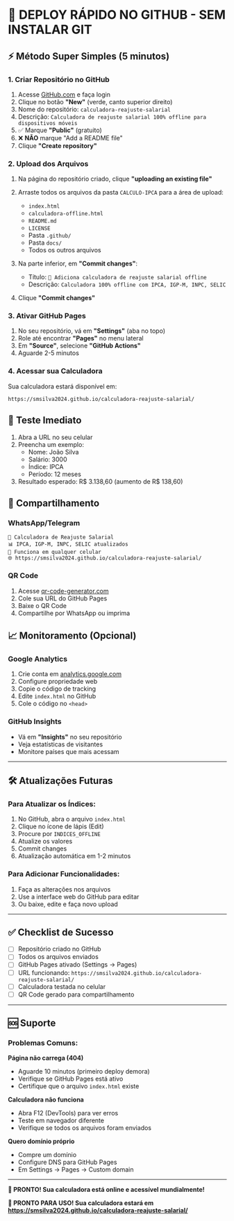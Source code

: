 # 🚀 DEPLOY RÁPIDO NO GITHUB - SEM INSTALAR GIT

## ⚡ Método Super Simples (5 minutos)

### 1. Criar Repositório no GitHub
1. Acesse [GitHub.com](https://github.com) e faça login
2. Clique no botão **"New"** (verde, canto superior direito)
3. Nome do repositório: `calculadora-reajuste-salarial`
4. Descrição: `Calculadora de reajuste salarial 100% offline para dispositivos móveis`
5. ✅ Marque **"Public"** (gratuito)
6. ❌ **NÃO** marque "Add a README file"
7. Clique **"Create repository"**

### 2. Upload dos Arquivos
1. Na página do repositório criado, clique **"uploading an existing file"**
2. Arraste todos os arquivos da pasta `CALCULO-IPCA` para a área de upload:
   - `index.html`
   - `calculadora-offline.html`
   - `README.md`
   - `LICENSE`
   - Pasta `.github/`
   - Pasta `docs/`
   - Todos os outros arquivos

3. Na parte inferior, em **"Commit changes"**:
   - Título: `🚀 Adiciona calculadora de reajuste salarial offline`
   - Descrição: `Calculadora 100% offline com IPCA, IGP-M, INPC, SELIC`

4. Clique **"Commit changes"**

### 3. Ativar GitHub Pages
1. No seu repositório, vá em **"Settings"** (aba no topo)
2. Role até encontrar **"Pages"** no menu lateral
3. Em **"Source"**, selecione **"GitHub Actions"**
4. Aguarde 2-5 minutos

### 4. Acessar sua Calculadora
Sua calculadora estará disponível em:
```
https://smsilva2024.github.io/calculadora-reajuste-salarial/
```

## 📱 Teste Imediato

1. Abra a URL no seu celular
2. Preencha um exemplo:
   - Nome: João Silva
   - Salário: 3000
   - Índice: IPCA
   - Período: 12 meses
3. Resultado esperado: R$ 3.138,60 (aumento de R$ 138,60)

## 🔗 Compartilhamento

### WhatsApp/Telegram
```
🧮 Calculadora de Reajuste Salarial
📊 IPCA, IGP-M, INPC, SELIC atualizados
📱 Funciona em qualquer celular
🌐 https://smsilva2024.github.io/calculadora-reajuste-salarial/
```

### QR Code
1. Acesse [qr-code-generator.com](https://qr-code-generator.com)
2. Cole sua URL do GitHub Pages
3. Baixe o QR Code
4. Compartilhe por WhatsApp ou imprima

## 📈 Monitoramento (Opcional)

### Google Analytics
1. Crie conta em [analytics.google.com](https://analytics.google.com)
2. Configure propriedade web
3. Copie o código de tracking
4. Edite `index.html` no GitHub
5. Cole o código no `<head>`

### GitHub Insights
- Vá em **"Insights"** no seu repositório
- Veja estatísticas de visitantes
- Monitore países que mais acessam

---

## 🛠️ Atualizações Futuras

### Para Atualizar os Índices:
1. No GitHub, abra o arquivo `index.html`
2. Clique no ícone de lápis (Edit)
3. Procure por `INDICES_OFFLINE`
4. Atualize os valores
5. Commit changes
6. Atualização automática em 1-2 minutos

### Para Adicionar Funcionalidades:
1. Faça as alterações nos arquivos
2. Use a interface web do GitHub para editar
3. Ou baixe, edite e faça novo upload

---

## ✅ Checklist de Sucesso

- [ ] Repositório criado no GitHub
- [ ] Todos os arquivos enviados
- [ ] GitHub Pages ativado (Settings → Pages)
- [ ] URL funcionando: `https://smsilva2024.github.io/calculadora-reajuste-salarial/`
- [ ] Calculadora testada no celular
- [ ] QR Code gerado para compartilhamento

---

## 🆘 Suporte

### Problemas Comuns:

**Página não carrega (404)**
- Aguarde 10 minutos (primeiro deploy demora)
- Verifique se GitHub Pages está ativo
- Certifique que o arquivo `index.html` existe

**Calculadora não funciona**
- Abra F12 (DevTools) para ver erros
- Teste em navegador diferente
- Verifique se todos os arquivos foram enviados

**Quero domínio próprio**
- Compre um domínio
- Configure DNS para GitHub Pages
- Em Settings → Pages → Custom domain

---

**🎉 PRONTO! Sua calculadora está online e acessível mundialmente!**

**🎉 PRONTO PARA USO! Sua calculadora estará em https://smsilva2024.github.io/calculadora-reajuste-salarial/**
